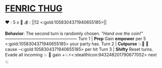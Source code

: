 # [**__FENRIC THUG__**](<https://www.youtube.com/watch?v=geQhMmSbK2k>)
❤️ : 5 x 👥
💰 : ||12 <:gold:1058304371940655185>||

**Behavior**: The second turn is randomly chosen.
*"Hand ove the coin!"*
—————————————————
Turn 1  | **Prep** Gain __empower__ per 5 <:gold:1058304371940655185> your party has.
Turn 2 | **Cutpurse** 💥🚫 🔀 cause -<:gold:1058304371940655185> per hit
Turn 3 | **Shifty** Reset turns. Evade all incoming 💥 🔀 gain +💥⚡<:stealthIcon:943248201790677052> next 💥
